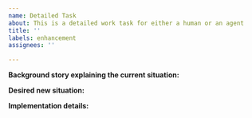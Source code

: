 ```yaml
---
name: Detailed Task
about: This is a detailed work task for either a human or an agent
title: ''
labels: enhancement
assignees: ''

---
```


**Background story explaining the current situation:**

**Desired new situation:**

**Implementation details:**
